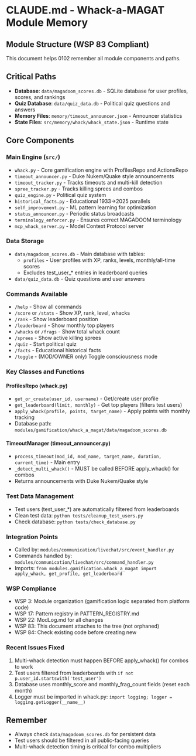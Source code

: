# CLAUDE.md - Whack-a-MAGAT Module Memory

## Module Structure (WSP 83 Compliant)
This document helps 0102 remember all module components and paths.

## Critical Paths
- **Database**: `data/magadoom_scores.db` - SQLite database for user profiles, scores, and rankings
- **Quiz Database**: `data/quiz_data.db` - Political quiz questions and answers
- **Memory Files**: `memory/timeout_announcer.json` - Announcer statistics
- **State Files**: `src/memory/whack/whack_state.json` - Runtime state

## Core Components

### Main Engine (`src/`)
- `whack.py` - Core gamification engine with ProfilesRepo and ActionsRepo
- `timeout_announcer.py` - Duke Nukem/Quake style announcements
- `timeout_tracker.py` - Tracks timeouts and multi-kill detection
- `spree_tracker.py` - Tracks killing sprees and combos
- `quiz_engine.py` - Political quiz system
- `historical_facts.py` - Educational 1933→2025 parallels
- `self_improvement.py` - ML pattern learning for optimization
- `status_announcer.py` - Periodic status broadcasts
- `terminology_enforcer.py` - Ensures correct MAGADOOM terminology
- `mcp_whack_server.py` - Model Context Protocol server

### Data Storage
- `data/magadoom_scores.db` - Main database with tables:
  - `profiles` - User profiles with XP, ranks, levels, monthly/all-time scores
  - Excludes test_user_* entries in leaderboard queries
- `data/quiz_data.db` - Quiz questions and user answers

### Commands Available
- `/help` - Show all commands
- `/score` or `/stats` - Show XP, rank, level, whacks
- `/rank` - Show leaderboard position
- `/leaderboard` - Show monthly top players
- `/whacks` or `/frags` - Show total whack count
- `/sprees` - Show active killing sprees
- `/quiz` - Start political quiz
- `/facts` - Educational historical facts
- `/toggle` - (MOD/OWNER only) Toggle consciousness mode

### Key Classes and Functions

#### ProfilesRepo (whack.py)
- `get_or_create(user_id, username)` - Get/create user profile
- `get_leaderboard(limit, monthly)` - Get top players (filters test users)
- `apply_whack(profile, points, target_name)` - Apply points with monthly tracking
- Database path: `modules/gamification/whack_a_magat/data/magadoom_scores.db`

#### TimeoutManager (timeout_announcer.py)
- `process_timeout(mod_id, mod_name, target_name, duration, current_time)` - Main entry
- `_detect_multi_whack()` - MUST be called BEFORE apply_whack() for combos
- Returns announcements with Duke Nukem/Quake style

### Test Data Management
- Test users (test_user_*) are automatically filtered from leaderboards
- Clean test data: `python tests/cleanup_test_users.py`
- Check database: `python tests/check_database.py`

### Integration Points
- Called by: `modules/communication/livechat/src/event_handler.py`
- Commands handled by: `modules/communication/livechat/src/command_handler.py`
- Imports: `from modules.gamification.whack_a_magat import apply_whack, get_profile, get_leaderboard`

### WSP Compliance
- WSP 3: Module organization (gamification logic separated from platform code)
- WSP 17: Pattern registry in PATTERN_REGISTRY.md
- WSP 22: ModLog.md for all changes
- WSP 83: This document attaches to the tree (not orphaned)
- WSP 84: Check existing code before creating new

### Recent Issues Fixed
1. Multi-whack detection must happen BEFORE apply_whack() for combos to work
2. Test users filtered from leaderboards with `if not p.user_id.startswith('test_user')`
3. Database uses monthly_score and monthly_frag_count fields (reset each month)
4. Logger must be imported in whack.py: `import logging; logger = logging.getLogger(__name__)`

## Remember
- Always check `data/magadoom_scores.db` for persistent data
- Test users should be filtered in all public-facing queries
- Multi-whack detection timing is critical for combo multipliers